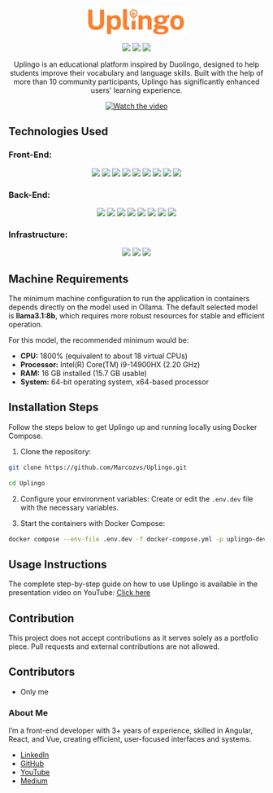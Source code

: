 <p align="center">
  <img src="./images/logo.png" alt="Uplingo Logo" width="200"/>
</p>

<p align="center">
  <img src="https://img.shields.io/badge/Maintained-yes-brightgreen">
  <img src="https://img.shields.io/badge/License-CC%20BY--NC%204.0-lightgrey">
  <img src="https://img.shields.io/badge/PRs-not%20allowed-red">
</p>

<p align="center">
  Uplingo is an educational platform inspired by Duolingo, designed to help students improve their vocabulary and language skills.  
  Built with the help of more than 10 community participants, Uplingo has significantly enhanced users' learning experience.
</p>

<p align="center">
  <a href="https://youtu.be/LUQ8-kdwiQs?si=cn_Y9tPbIfkQMZ_F">
    <img src="https://img.youtube.com/vi/LUQ8-kdwiQs/0.jpg" alt="Watch the video" width="400"/>
  </a>
</p>

## Technologies Used

### Front-End:

<p align="center">
  <img src="https://img.shields.io/badge/Angular-DD0031?logo=angular&logoColor=white">
  <img src="https://img.shields.io/badge/NgRx-BA2BD2?logo=ngrx&logoColor=white">
  <img src="https://img.shields.io/badge/RxJS-B7178C?logo=reactivex&logoColor=white">
  <img src="https://img.shields.io/badge/Jest-C21325?logo=jest&logoColor=white">
  <img src="https://img.shields.io/badge/Playwright-45ba4b?logo=microsoftedge&logoColor=white">
  <img src="https://img.shields.io/badge/Tailwind_CSS-38B2AC?logo=tailwind-css&logoColor=white">
  <img src="https://img.shields.io/badge/Sass-CC6699?logo=sass&logoColor=white">
  <img src="https://img.shields.io/badge/TypeScript-3178C6?logo=typescript&logoColor=white">
  <img src="https://img.shields.io/badge/JavaScript-F7DF1E?logo=javascript&logoColor=black">
</p>

### Back-End:

<p align="center">
  <img src="https://img.shields.io/badge/Spring%20Boot-6DB33F?logo=springboot&logoColor=white">
  <img src="https://img.shields.io/badge/Java-007396?logo=openjdk&logoColor=white">
  <img src="https://img.shields.io/badge/PostgreSQL-4169E1?logo=postgresql&logoColor=white">
  <img src="https://img.shields.io/badge/SQL-003B57?logo=mysql&logoColor=white">
  <img src="https://img.shields.io/badge/Hibernate-59666C?logo=hibernate&logoColor=white">
  <img src="https://img.shields.io/badge/MapStruct-FF6F00">
  <img src="https://img.shields.io/badge/Lombok-BC322C?logo=java">
  <img src="https://img.shields.io/badge/Ollama-000000">
</p>

### Infrastructure:

<p align="center">
  <img src="https://img.shields.io/badge/Docker-2496ED?logo=docker&logoColor=white">
  <img src="https://img.shields.io/badge/Docker%20Compose-384d54?logo=docker&logoColor=white">
  <img src="https://img.shields.io/badge/Kubernetes-326CE5?logo=kubernetes&logoColor=white">
</p>

## Machine Requirements

The minimum machine configuration to run the application in containers depends directly on the model used in Ollama. The default selected model is **llama3.1:8b**, which requires more robust resources for stable and efficient operation.

For this model, the recommended minimum would be:

- **CPU:** 1800% (equivalent to about 18 virtual CPUs)  
- **Processor:** Intel(R) Core(TM) i9-14900HX (2.20 GHz)  
- **RAM:** 16 GB installed (15.7 GB usable)  
- **System:** 64-bit operating system, x64-based processor

## Installation Steps

Follow the steps below to get Uplingo up and running locally using Docker Compose.

1. Clone the repository:

```bash
git clone https://github.com/Marcozvs/Uplingo.git
```

```bash
cd Uplingo
```

2. Configure your environment variables:
   Create or edit the `.env.dev` file with the necessary variables.

3. Start the containers with Docker Compose:

```bash
docker compose --env-file .env.dev -f docker-compose.yml -p uplingo-dev up -d
```

## Usage Instructions

The complete step-by-step guide on how to use Uplingo is available in the presentation video on YouTube: [Click here](https://www.youtube.com/watch?v=LUQ8-kdwiQs&t=165s)

## Contribution

This project does not accept contributions as it serves solely as a portfolio piece. Pull requests and external contributions are not allowed.

## Contributors

- Only me

### About Me

I’m a front-end developer with 3+ years of experience, skilled in Angular, React, and Vue, creating efficient, user-focused interfaces and systems.

- [LinkedIn](https://www.linkedin.com/in/marcoz-silva/)
- [GitHub](https://github.com/Marcozvs)
- [YouTube](https://www.youtube.com/@MarcozDev)
- [Medium](https://medium.com/@marcoz-silva)


